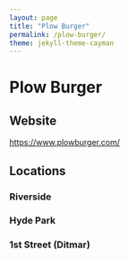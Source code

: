 ```yaml
---
layout: page
title: "Plow Burger"
permalink: /plow-burger/
theme: jekyll-theme-cayman
---
```


# Plow Burger

## Website

https://www.plowburger.com/

## Locations

### Riverside

### Hyde Park

### 1st Street (Ditmar)
